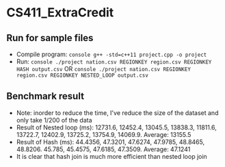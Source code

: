 # CS411_ExtraCredit

## Run for sample files
- Compile program: ```console g++ -std=c++11 project.cpp -o project```
- Run: ```console ./project nation.csv REGIONKEY region.csv REGIONKEY HASH output.csv``` OR ```console ./project nation.csv REGIONKEY region.csv REGIONKEY NESTED_LOOP output.csv```

## Benchmark result
- Note: inorder to reduce the time, I've reduce the size of the dataset and only take 1/200 of the data
- Result of Nested loop (ms): 12731.6, 12452.4, 13045.5, 13838.3, 11811.6, 13722.7, 12402.9, 13725.2, 13754.9, 14069.9. Average: 13155.5
- Result of Hash (ms): 44.4356, 47.3201, 47.6274, 47.9785, 48.8465, 48.8206. 45.785, 45.4575, 47.6185, 47.3509. Average: 47.1241
- It is clear that hash join is much more efficient than nested loop join
